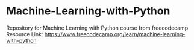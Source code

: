 # Machine-Learning-with-Python
Repository for Machine Learning with Python course from freecodecamp
Resource Link: 
https://www.freecodecamp.org/learn/machine-learning-with-python
